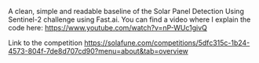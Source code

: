 A clean, simple and readable baseline of the Solar Panel Detection Using Sentinel-2 challenge using Fast.ai. You can find a video where I explain the code here: https://www.youtube.com/watch?v=nP-WUc1givQ

Link to the competition https://solafune.com/competitions/5dfc315c-1b24-4573-804f-7de8d707cd90?menu=about&tab=overview
